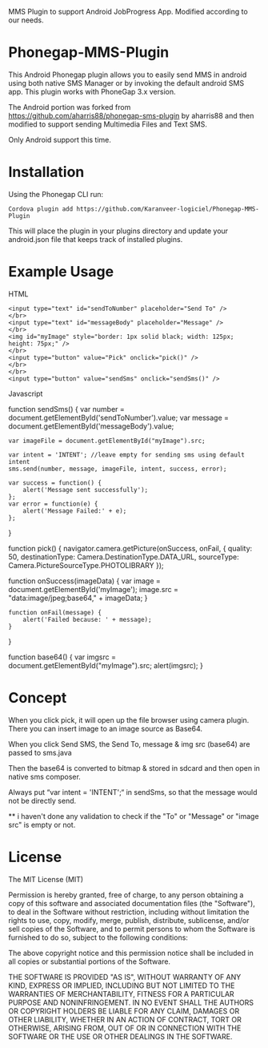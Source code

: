 MMS Plugin to support Android JobProgress App. Modified according to our needs.


Phonegap-MMS-Plugin
=====================

This Android Phonegap plugin allows you to easily send MMS in android using both native SMS Manager or by invoking the default android SMS app. This plugin works with PhoneGap 3.x version.

The Android portion was forked from https://github.com/aharris88/phonegap-sms-plugin by aharris88
and then modified to support sending Multimedia Files and Text SMS.

Only Android support this time.

Installation
=================

Using the Phonegap CLI run:

    Cordova plugin add https://github.com/Karanveer-logiciel/Phonegap-MMS-Plugin

This will place the plugin in your plugins directory and update your android.json file that keeps track of installed plugins.


Example Usage
=================

HTML

    <input type="text" id="sendToNumber" placeholder="Send To" />
	</br>
	<input type="text" id="messageBody" placeholder="Message" />
	</br>
	<img id="myImage" style="border: 1px solid black; width: 125px; height: 75px;" />
	</br>
	<input type="button" value="Pick" onclick="pick()" />
	</br>
	</br>
	<input type="button" value="sendSms" onclick="sendSms()" />

Javascript

    
function sendSms() {
	var number = document.getElementById('sendToNumber').value;
	var message = document.getElementById('messageBody').value;

	var imageFile = document.getElementById("myImage").src;

	var intent = 'INTENT'; //leave empty for sending sms using default intent       
	sms.send(number, message, imageFile, intent, success, error);

	var success = function() {
		alert('Message sent successfully');
	};
	var error = function(e) {
		alert('Message Failed:' + e);
	};
}

function pick() {
	navigator.camera.getPicture(onSuccess, onFail, {
		quality: 50,
		destinationType: Camera.DestinationType.DATA_URL,
		sourceType: Camera.PictureSourceType.PHOTOLIBRARY
	});
	
function onSuccess(imageData) {
	var image = document.getElementById('myImage');
	image.src = "data:image/jpeg;base64," + imageData;
}

	function onFail(message) {
		alert('Failed because: ' + message);
	}
}

function base64() {
	var imgsrc = document.getElementById("myImage").src;
	alert(imgsrc);
}

Concept
=================
When you click pick, it will open up the file browser using camera plugin.
There you can insert image to an image source as Base64.

When you click Send SMS, the Send To, message & img src (base64) are passed to sms.java

Then the base64 is converted to bitmap & stored in sdcard and then open in native sms composer.

Always put “var intent = 'INTENT';“ in sendSms, so that the message would not be directly send.

** i haven't done any validation to check if the "To" or "Message" or "image src" is empty or not. 


License
=================

The MIT License (MIT)

Permission is hereby granted, free of charge, to any person obtaining a copy of
this software and associated documentation files (the "Software"), to deal in
the Software without restriction, including without limitation the rights to
use, copy, modify, merge, publish, distribute, sublicense, and/or sell copies of
the Software, and to permit persons to whom the Software is furnished to do so,
subject to the following conditions:

The above copyright notice and this permission notice shall be included in all
copies or substantial portions of the Software.

THE SOFTWARE IS PROVIDED "AS IS", WITHOUT WARRANTY OF ANY KIND, EXPRESS OR
IMPLIED, INCLUDING BUT NOT LIMITED TO THE WARRANTIES OF MERCHANTABILITY, FITNESS
FOR A PARTICULAR PURPOSE AND NONINFRINGEMENT. IN NO EVENT SHALL THE AUTHORS OR
COPYRIGHT HOLDERS BE LIABLE FOR ANY CLAIM, DAMAGES OR OTHER LIABILITY, WHETHER
IN AN ACTION OF CONTRACT, TORT OR OTHERWISE, ARISING FROM, OUT OF OR IN
CONNECTION WITH THE SOFTWARE OR THE USE OR OTHER DEALINGS IN THE SOFTWARE.
